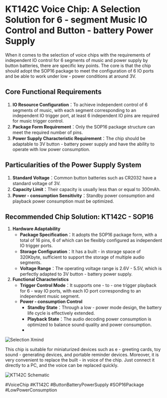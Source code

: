 # KT142C Voice Chip: A Selection Solution for 6 - segment Music IO Control and Button - battery Power Supply

When it comes to the selection of voice chips with the requirements of independent IO control for 6 segments of music and power supply by button batteries, there are specific key points. The core is that the chip should adopt the SOP16 package to meet the configuration of 6 IO ports and be able to work under low - power conditions at around 3V.

## Core Functional Requirements
1. **IO Resource Configuration**：To achieve independent control of 6 segments of music, with each segment corresponding to an independent IO trigger port, at least 6 independent IO pins are required for music trigger control.
2. **Package Form Requirement**：Only the SOP16 package structure can meet the required number of pins.
3. **Power Supply Characteristic Requirement**：The chip should be adaptable to 3V button - battery power supply and have the ability to operate with low power consumption.

## Particularities of the Power Supply System
1. **Standard Voltage**：Common button batteries such as CR2032 have a standard voltage of 3V.
2. **Capacity Limit**：Their capacity is usually less than or equal to 300mAh.
3. **Power - consumption Sensitivity**：Standby power consumption and playback power consumption must be optimized.

## Recommended Chip Solution: KT142C - SOP16
1. **Hardware Adaptability**
    - **Package Specification**：It adopts the SOP16 package form, with a total of 16 pins, 6 of which can be flexibly configured as independent IO trigger ports.
    - **Storage Configuration**：It has a built - in storage space of 320Kbyte, sufficient to support the storage of multiple audio segments.
    - **Voltage Range**：The operating voltage range is 2.6V - 5.5V, which is perfectly adapted to 3V button - battery power supply.
2. **Functional Characteristics**
    - **Trigger Control Mode**：It supports one - to - one trigger playback for 6 - way IO ports, with each IO port corresponding to an independent music segment.
    - **Power - consumption Control**
        - **Standby State**：Through a low - power mode design, the battery life cycle is effectively extended.
        - **Playback State**：The audio decoding power consumption is optimized to balance sound quality and power consumption.
        - 
![Selection Xmind](https://github.com/blevoice/pic/blob/27693862d156708e4a785b8985c1a482d8383b32/070202%20-%20%E5%89%AF%E6%9C%AC.png)

This chip is suitable for miniaturized devices such as e - greeting cards, toy sound - generating devices, and portable reminder devices. Moreover, it is very convenient to replace the built - in voice of the chip. Just connect it directly to a PC, and the voice can be replaced quickly.

![KT142C Schematic](https://github.com/blevoice/pic/blob/27693862d156708e4a785b8985c1a482d8383b32/070201.png)

#VoiceChip #KT142C #ButtonBatteryPowerSupply #SOP16Package #LowPowerConsumption
